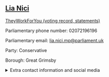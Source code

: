 ## <a href="https://members.parliament.uk/member/4851/contact">Lia Nici</a>

<a href="https://www.theyworkforyou.com/mp/25865/lia_nici/great_grimsby">TheyWorkForYou (voting record, statements)</a> 

Parliamentary phone number: 02072196196 

Parliamentary email: lia.nici.mp@parliament.uk 

Party: Conservative 

Borough: Great Grimsby 

<details><summary>Extra contact information and social media</summary> 
<li>Website: https://www.lianici.org.uk/</li>
<li>Twitter:</li>
<li>Constituency office phone number:</li>
<li>Constituency office email:</li>
<li>Facebook: https://www.facebook.com/Lia4GreatGrimsby/</li>
<li>Instagram:</li>
<li>Youtube:</li>
<li>Linkedin:</li>
<li>Government department phone number:</li>
<li>Government department email:</li>
<li>Threads:</li>
<li>Party office phone number:</li>
<li>Party office email:</li>
<li>Tiktok:</li>
</details>